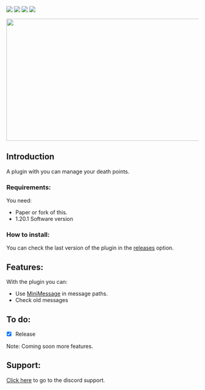 <img src= "https://img.shields.io/github/license/devblook/backloc?style=for-the-badge"> <img src= "https://img.shields.io/github/v/release/devblook/backloc?style=for-the-badge"> <img src = "https://img.shields.io/github/downloads/devblook/backloc/total?style=for-the-badge">  [<img src = "https://img.shields.io/badge/Support-grey?logo=discord&style=for-the-badge">](https://discord.gg/HzTJ2Rtsw7)

<p align="center">
 <picture>
  <source media="(prefers-color-scheme: dark)" srcset="https://i.ibb.co/b2c3Lrg/plugin-background-black.png"> 
  <img src="https://i.ibb.co/2kY4cht/plugin-background.png" width="550" height="320" />
 </picture>
</p>

## Introduction

A plugin with you can manage your death points.

### Requirements:

You need:
- Paper or fork of this.
- 1.20.1 Software version

### How to install:

You can check the last version of the plugin in the [releases](https://github.com/devblook/backloc/releases) option.

## Features:

With the plugin you can:

- Use [MiniMessage](https://docs.advntr.dev/minimessage/index.html) in message paths.
- Check old messages

## To do:

- [X] Release

Note: Coming soon more features.

## Support:
[Click here](https://discord.gg/HzTJ2Rtsw7) to go to the discord support.

